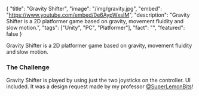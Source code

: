 {
  "title": "Gravity Shifter",
  "image": "/img/gravity.jpg",
  "embed": "https://www.youtube.com/embed/0e6AypWxsIM",
  "description": "Gravity Shifter  is a 2D platformer game based on gravity, movement fluidity and slow motion.",
  "tags": ["Unity", "PC", "Platformer"],
  "fact": "",
  "featured": false
}

Gravity Shifter is a 2D platformer game based on gravity, movement fluidity and slow motion.

### The Challenge
Gravity Shifter is played by using just the two joysticks on the controller. UI included. It was a design request made by my professor [@SuperLemonBits](https://twitter.com/superlemonbits)!
